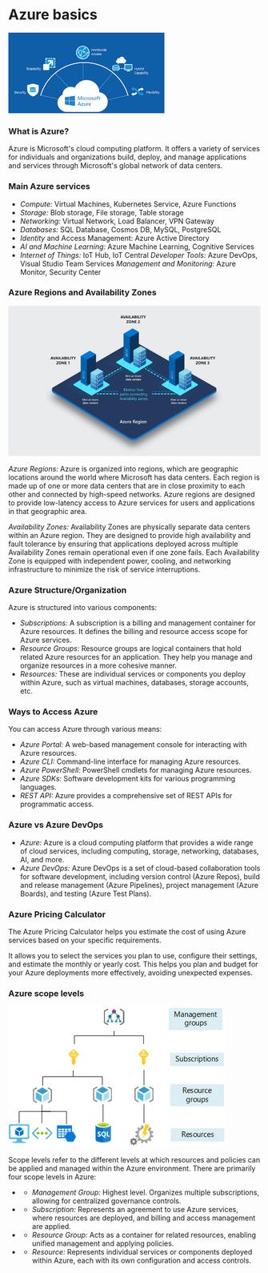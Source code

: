 # Azure basics

![azure](images/azure.png)

### What is Azure?

Azure is Microsoft's cloud computing platform. It  offers a variety of services for individuals and organizations build, deploy, and manage applications and services through Microsoft's global network of data centers. 

### Main Azure services 

* *Compute:* Virtual Machines, Kubernetes Service, Azure Functions
* *Storage:* Blob storage, File storage, Table storage
* *Networking:* Virtual Network, Load Balancer, VPN Gateway
* *Databases:* SQL Database, Cosmos DB, MySQL, PostgreSQL
* *Identity* and Access Management: Azure Active Directory
* *AI and Machine Learning:* Azure Machine Learning, Cognitive Services
* *Internet of Things:* IoT Hub, IoT Central
*Developer Tools:* Azure DevOps, Visual Studio Team Services
*Management and Monitoring:* Azure Monitor, Security Center

### Azure Regions and Availability Zones

![img.png](img.png)

*Azure Regions:* Azure is organized into regions, which are geographic locations around the world where Microsoft has data centers. Each region is made up of one or more data centers that are in close proximity to each other and connected by high-speed networks. Azure regions are designed to provide low-latency access to Azure services for users and applications in that geographic area.

*Availability Zones:* Availability Zones are physically separate data centers within an Azure region. They are designed to provide high availability and fault tolerance by ensuring that applications deployed across multiple Availability Zones remain operational even if one zone fails. Each Availability Zone is equipped with independent power, cooling, and networking infrastructure to minimize the risk of service interruptions.

### Azure Structure/Organization

Azure is structured into various components:

* *Subscriptions:* A subscription is a billing and management container for Azure resources. It defines the billing and resource access scope for Azure services.
* *Resource Groups:* Resource groups are logical containers that hold related Azure resources for an application. They help you manage and organize resources in a more cohesive manner.
* *Resources:* These are individual services or components you deploy within Azure, such as virtual machines, databases, storage accounts, etc.

### Ways to Access Azure
You can access Azure through various means:

* *Azure Portal:* A web-based management console for interacting with Azure resources.
* *Azure CLI:* Command-line interface for managing Azure resources.
* *Azure PowerShell:* PowerShell cmdlets for managing Azure resources.
* *Azure SDKs:* Software development kits for various programming languages.
* *REST API:* Azure provides a comprehensive set of REST APIs for programmatic access.

### Azure vs Azure DevOps

* *Azure:* Azure is a cloud computing platform that provides a wide range of cloud services, including computing, storage, networking, databases, AI, and more.
* *Azure DevOps:* Azure DevOps is a set of cloud-based collaboration tools for software development, including version control (Azure Repos), build and release management (Azure Pipelines), project management (Azure Boards), and testing (Azure Test Plans).

### Azure Pricing Calculator

The Azure Pricing Calculator helps you estimate the cost of using Azure services based on your specific requirements. 

It allows you to select the services you plan to use, configure their settings, and estimate the monthly or yearly cost. This helps you plan and budget for your Azure deployments more effectively, avoiding unexpected expenses.

### Azure scope levels

![scope_levels.png](images/scope_levels.png)

Scope levels refer to the different levels at which resources and policies can be applied and managed within the Azure environment. There are primarily four scope levels in Azure:

* * *Management Group:* Highest level. Organizes multiple subscriptions, allowing for centralized governance controls.
* * *Subscription:* Represents an agreement to use Azure services, where resources are deployed, and billing and access management are applied.
* * *Resource Group:* Acts as a container for related resources, enabling unified management and applying policies.
* * *Resource:* Represents individual services or components deployed within Azure, each with its own configuration and access controls.

